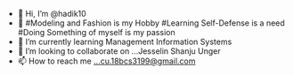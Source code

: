 - 👋 Hi, I’m @hadik10
- 👀 #Modeling and Fashion is my Hobby #Learning Self-Defense is a need #Doing Something of myself is my passion
- 🌱 I’m currently learning Management Information Systems
- 💞️ I’m looking to collaborate on ...Jesselin Shanju Unger
- 📫 How to reach me ...cu.18bcs3199@gmail.com

<!---
hadik10/hadik10 is a ✨ special ✨ repository because its `README.md` (this file) appears on your GitHub profile.
You can click the Preview link to take a look at your changes.
--->
